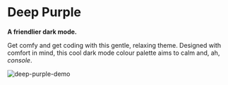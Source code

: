 # Deep Purple

**A friendlier dark mode.**

Get comfy and get coding with this gentle, relaxing theme. Designed with comfort
in mind, this cool dark mode colour palette aims to calm and, ah, _console_.

![`deep-purple-demo`](https://github.com/mixphix/deep-purple/raw/HEAD/images/demo.png)
